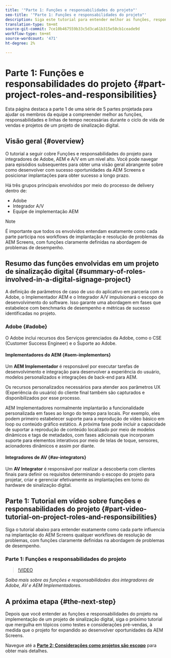 ```yaml
---
title: '"Parte 1: Funções e responsabilidades do projeto"'
seo-title: '"Parte 1: Funções e responsabilidades do projeto"'
description: Siga este tutorial para entender melhor as funções, responsabilidades e linhas de tempo necessárias durante os ciclos de vida de vendas e projetos de um projeto de sinalização digital.
translation-type: tm+mt
source-git-commit: 7ce10b467559b33c5d3ca61b315e50cb1ceade9d
workflow-type: tm+mt
source-wordcount: '471'
ht-degree: 2%

---
```



# Parte 1: Funções e responsabilidades do projeto {#part-project-roles-and-responsibilities}

Esta página destaca a parte 1 de uma série de 5 partes projetada para ajudar os membros da equipe a compreender melhor as funções, responsabilidades e linhas de tempo necessárias durante o ciclo de vida de vendas e projetos de um projeto de sinalização digital.

## Visão geral {#overview}

O tutorial a seguir cobre Funções e responsabilidades do projeto para integradores de Adobe, AEM e A/V em um nível alto. Você pode navegar para episódios subsequentes para obter uma visão geral abrangente sobre como desenvolver com sucesso oportunidades da AEM Screens e posicionar implantações para obter sucesso a longo prazo.

Há três grupos principais envolvidos por meio do processo de delivery dentro de:

* Adobe
* Integrador A/V
* Equipe de implementação AEM

>[!NOTE]
>
>É importante que todos os envolvidos entendam exatamente como cada parte participa nos workflows de implantação e resolução de problemas da AEM Screens, com funções claramente definidas na abordagem de problemas de desempenho.

## Resumo das funções envolvidas em um projeto de sinalização digital {#summary-of-roles-involved-in-a-digital-signage-project}

A definição de parâmetros de caso de uso do aplicativo em parceria com o Adobe, o Implementador AEM e o Integrador A/V impulsionará o escopo de desenvolvimento do software. Isso garante uma abordagem em fases que estabelece com benchmarks de desempenho e métricas de sucesso identificadas no projeto.

### Adobe {#adobe}

O Adobe inclui recursos dos Serviços gerenciados da Adobe, como o CSE (Customer Success Engineer) e o Suporte ao Adobe.

#### Implementadores do AEM {#aem-implementors}

Um **AEM Implementador** é responsável por executar tarefas de desenvolvimento e integração para desenvolver a experiência do usuário, modelos personalizados e integrações de back-end para AEM.

Os recursos personalizados necessários para atender aos parâmetros UX (Experiência do usuário) do cliente final também são capturados e disponibilizados por esse processo.

AEM Implementadores normalmente implantarão a funcionalidade personalizada em fases ao longo do tempo para locais. Por exemplo, eles podem primeiro estabelecer suporte para a reprodução de vídeo básico em loop ou conteúdo gráfico estático. A próxima fase pode incluir a capacidade de suportar a reprodução de conteúdo localizado por meio de modelos dinâmicos e tags de metadados, com fases adicionais que incorporam suporte para elementos interativos por meio de telas de toque, sensores, acionadores dinâmicos e assim por diante.

#### Integradores de AV {#av-integrators}

Um **AV Integrator** é responsável por realizar a descoberta com clientes finais para definir os requisitos determinando o escopo do projeto para projetar, criar e gerenciar efetivamente as implantações em torno do hardware de sinalização digital.

## Parte 1: Tutorial em vídeo sobre funções e responsabilidades do projeto {#part-video-tutorial-on-project-roles-and-responsibilities}

Siga o tutorial abaixo para entender exatamente como cada parte influencia na implantação do AEM Screens qualquer workflows de resolução de problemas, com funções claramente definidas na abordagem de problemas de desempenho.

### Parte 1: Funções e responsabilidades do projeto

>[!VIDEO](https://video.tv.adobe.com/v/28375)

*Saiba mais sobre as funções e responsabilidades dos integradores de Adobe, AV e AEM Implementadores.*

## A próxima etapa {#the-next-step}

Depois que você entender as funções e responsabilidades do projeto na implementação de um projeto de sinalização digital, siga o próximo tutorial que mergulha em tópicos como testes e considerações pré-vendas, à medida que o projeto for expandido ao desenvolver oportunidades da AEM Screens.

Navegue até a **[Parte 2: Considerações como projetos são escopo](project-considerations.md)** para obter mais detalhes.
